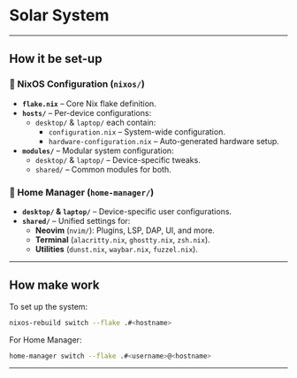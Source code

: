 # Solar System

---

## How it be set-up

### 🔹 NixOS Configuration (`nixos/`)

- **`flake.nix`** – Core Nix flake definition.
- **`hosts/`** – Per-device configurations:
  - `desktop/` & `laptop/` each contain:
    - `configuration.nix` – System-wide configuration.
    - `hardware-configuration.nix` – Auto-generated hardware setup.
- **`modules/`** – Modular system configuration:
  - `desktop/` & `laptop/` – Device-specific tweaks.
  - `shared/` – Common modules for both.

### 🔹 Home Manager (`home-manager/`)

- **`desktop/` & `laptop/`** – Device-specific user configurations.
- **`shared/`** – Unified settings for:
  - **Neovim** (`nvim/`): Plugins, LSP, DAP, UI, and more.
  - **Terminal** (`alacritty.nix`, `ghostty.nix`, `zsh.nix`).
  - **Utilities** (`dunst.nix`, `waybar.nix`, `fuzzel.nix`).

---

## How make work

To set up the system:

```bash
nixos-rebuild switch --flake .#<hostname>
```

For Home Manager:

```bash
home-manager switch --flake .#<username>@<hostname>
```

---
